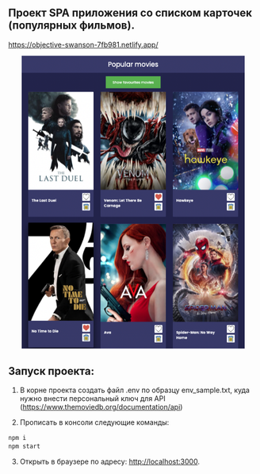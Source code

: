 ## Проект SPA приложения со списком карточек (популярных фильмов).

https://objective-swanson-7fb981.netlify.app/

<p align="center">
  <img src="home.png" width="450" alt="accessibility text">
</p>

## Запуск проекта: 

1) В корне проекта создать файл .env по образцу env_sample.txt, куда нужно внести персональный ключ для API (https://www.themoviedb.org/documentation/api)

2) Прописать в консоли следующие команды:

```bash
npm i
npm start
```


3) Открыть в браузере по адресу: [http://localhost:3000](http://localhost:3000).
